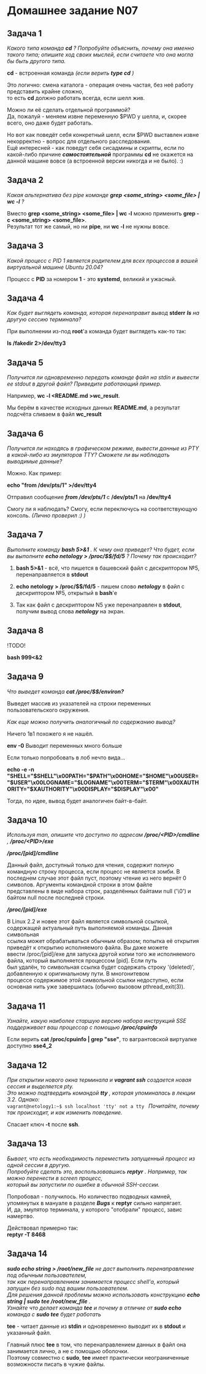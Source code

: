 Домашнее задание N07
====================

Задача 1
--------

*Какого типа команда* ***cd*** *? Попробуйте объяснить, почему она именно такого типа; опишите ход своих мыслей, если считаете что она могла бы быть другого типа.*  
  
**cd** - встроенная команда *(если верить* ***type cd*** *)*
  
Это логично: смена каталога - операция очень частая, без неё работу представить крайне сложно,  
то есть **cd** должно работать всегда, если шелл жив.  
  
Можно ли её сделать отдельной программой?  
Да, пожалуй - меняем извне переменную $PWD у шелла, и, скорее всего, оно даже будет работать.  
  
Но вот как поведёт себя конкретный шелл, если $PWD выставлен извне некорректно - вопрос для отдельного расследования.  
Ещё интересней - как поведут себя сисадмины и скрипты, если по какой-либо причине ***самостоятельной*** программы **cd**
не окажется на данной машине вовсе (а встроенной версии никогда и не было). :)  

Задача 2
--------

*Какая альтернатива без pipe команде* ***grep <some_string> <some_file> | wc -l*** *?*  
  
Вместо **grep <some_string> <some_file> | wc -l** можно применить **grep -c <some_string> <some_file>**.  
Результат тот же самый, но ни **pipe**, ни **wc -l** не нужны вовсе.  

Задача 3
--------

*Какой процесс с PID 1 является родителем для всех процессов в вашей виртуальной машине Ubuntu 20.04?*  
  
Процесс с **PID** за номером **1** - это **systemd**, великий и ужасный.  

Задача 4
--------

*Как будет выглядеть команда, которая перенаправит вывод* **stderr** ***ls*** *на другую сессию терминала?*  
  
При выполнении из-под **root**'а команда будет выглядеть как-то так:  
  
**ls /fakedir 2>/dev/tty3**  

Задача 5
--------

*Получится ли одновременно передать команде файл на stdin и вывести ее stdout в другой файл? Приведите работающий пример.*  
  
Например, **wc -l <README.md >wc_result**.  
  
Мы берём в качестве исходных данных **README.md**, а результат подсчёта сливаем в файл **wc_result**  

Задача 6
--------

*Получится ли находясь в графическом режиме, вывести данные из PTY в какой-либо из эмуляторов TTY? Сможете ли вы наблюдать выводимые данные?*  
  
Можно. Как пример:  
  
**echo "from /dev/pts/1" >/dev/tty4**  
  
Отправил сообщение ***from /dev/pts/1*** с **/dev/pts/1** на **/dev/tty4**  
  
Смогу ли я наблюдать? Смогу, если переключусь на соответствующую консоль. *(Лично проверил :) )*

Задача 7
--------

*Выполните команду* ***bash 5>&1*** *. К чему она приведет? Что будет, если вы выполните* ***echo netology > /proc/$$/fd/5*** *? Почему так происходит?*  
  
1. **bash 5>&1** - всё, что пишется в башевский файл с дескриптором №5, перенаправляется в **stdout**  
  
2. **echo netology > /proc/$$/fd/5** - пишем слово ***netology*** в файл с дескриптором №5, открытый в **bash**'е  
  
3. Так как файл с дескриптором N5 уже перенаправлен в **stdout**, получим вывод слова ***netology*** на экран.  

Задача 8
--------

!TODO!

**bash 999<&2**

Задача 9
--------

*Что выведет команда* ***cat /proc/$$/environ?***  
  
Выведет массив из указателей на строки переменных пользовательского окружения.  
  
*Как еще можно получить аналогичный по содержанию вывод?*  
  
Ничего 1в1 похожего я не нашёл.  
  
**env -0** Выводит переменных много больше  
  
Если только попробовать в лоб нечто вида...  
  
**echo -e -n "SHELL="$SHELL"\x00PATH="$PATH"\x00HOME="$HOME"\x00USER="$USER"\x00LOGNAME="$LOGNAME"\x00TERM="$TERM"\x00XAUTHORITY="$XAUTHORITY"\x00DISPLAY="$DISPLAY"\x00"**
  
Тогда, по идее, вывод будет аналогичен байт-в-байт.  

Задача 10
---------

*Используя man, опишите что доступно по адресам* ***/proc/\<PID\>/cmdline*** *,* ***/proc/\<PID\>/exe***  
  
***/proc/[pid]/cmdline***
  
Данный  файл,  доступный  только  для  чтения,  содержит полную командную строку процесса, если процесс не является зомби. В  
последнем случае этот файл пуст, поэтому чтение из  него  вернёт  0  символов.  Аргументы  командной  строки  в  этом  файле  
представлены в виде набора строк, разделённых байтами null ('\0') и байтом null после последней строки.  
  
***/proc/[pid]/exe***
  
В Linux 2.2 и новее этот файл является символьной ссылкой, содержащей актуальный путь выполняемой команды. Данная символьная  
ссылка может обрабатываться обычным образом; попытка её открытия приведёт к открытию  исполняемого  файла.  Вы  даже  можете  
ввести  /proc/[pid]/exe для запуска другой копии того же  исполняемого файла, который выполняется процессом [pid]. Если путь  
был удалён, то символьная ссылка будет содержать строку  '(deleted)',  добавленную  к  оригинальному  пути.  В  многонитевом  
процессе содержимое этой символьной ссылки недоступно, если основная нить уже завершилась (обычно вызовом pthread_exit(3)).  

Задача 11
---------

*Узнайте, какую наиболее старшую версию набора инструкций SSE поддерживает ваш процессор с помощью* ***/proc/cpuinfo***  
  
Если верить **cat /proc/cpuinfo | grep "sse"**, то вагрантовской виртуалке доступно **sse4_2**  

Задача 12
---------

*При открытии нового окна терминала и* ***vagrant ssh*** *создается новая сессия и выделяется pty.  
Это можно подтвердить командой* ***tty*** *, которая упоминалась в лекции 3.2. Однако:*
<code>
vagrant@netology1:~$ ssh localhost 'tty'
not a tty
</code>
*Почитайте, почему так происходит, и как изменить поведение.*

Спасает ключ **-t** после **ssh**.

Задача 13
---------

*Бывает, что есть необходимость переместить запущенный процесс из одной сессии в другую.  
Попробуйте сделать это, воспользовавшись* ***reptyr*** *. Например, так можно перенести в screen процесс,  
который вы запустили по ошибке в обычной SSH-сессии.*
  
Попробовал - получилось. Но количество подводных камней, упомянутых в мануале в разделе ***Bugs*** к **reptyr** сильно напрягает.  
И, да, эмулятор терминала, у которого "отобрали" процесс, завис намертво.
  
Действовал примерно так:  
**reptyr -T 8468**  

Задача 14
---------

***sudo echo string > /root/new_file*** *не даст выполнить перенаправление под обычным пользователем,  
так как перенаправлением занимается процесс shell'а, который запущен без sudo под вашим пользователем.  
Для решения данной проблемы можно использовать конструкцию* ***echo string | sudo tee /root/new_file*** *.  
Узнайте что делает команда* ***tee*** *и почему в отличие от* ***sudo echo*** *команда с* ***sudo tee*** *будет работать*  
  
**tee** - читает данные из **stdin** и одновременно выводит их в **stdout** и указанный файл.  
  
Главный плюс **tee** в том, что перенаправлением данных в файл она занимается лично, а не с помощью оболочки.  
Поэтому совместно с **sudo**, **tee** имеет практически неограниченные возможности писать в чужие файлы.  

